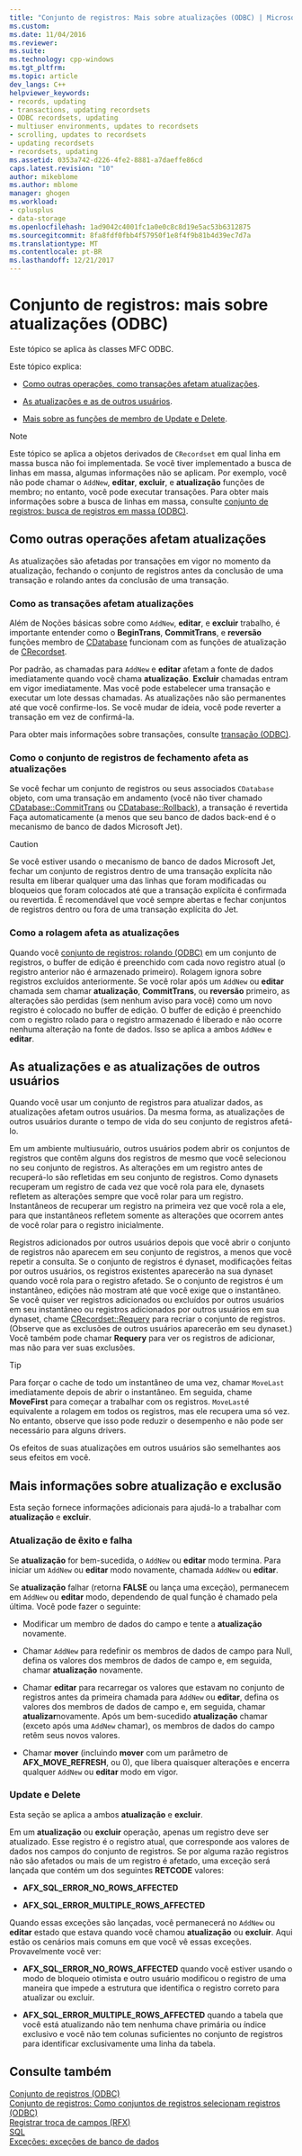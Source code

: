 ```yaml
---
title: "Conjunto de registros: Mais sobre atualizações (ODBC) | Microsoft Docs"
ms.custom: 
ms.date: 11/04/2016
ms.reviewer: 
ms.suite: 
ms.technology: cpp-windows
ms.tgt_pltfrm: 
ms.topic: article
dev_langs: C++
helpviewer_keywords:
- records, updating
- transactions, updating recordsets
- ODBC recordsets, updating
- multiuser environments, updates to recordsets
- scrolling, updates to recordsets
- updating recordsets
- recordsets, updating
ms.assetid: 0353a742-d226-4fe2-8881-a7daeffe86cd
caps.latest.revision: "10"
author: mikeblome
ms.author: mblome
manager: ghogen
ms.workload:
- cplusplus
- data-storage
ms.openlocfilehash: 1ad9042c4001fc1a0e0c8c8d19e5ac53b6312875
ms.sourcegitcommit: 8fa8fdf0fbb4f57950f1e8f4f9b81b4d39ec7d7a
ms.translationtype: MT
ms.contentlocale: pt-BR
ms.lasthandoff: 12/21/2017
---
```

# <a name="recordset-more-about-updates-odbc"></a>Conjunto de registros: mais sobre atualizações (ODBC)
Este tópico se aplica às classes MFC ODBC.  
  
 Este tópico explica:  
  
-   [Como outras operações, como transações afetam atualizações](#_core_how_transactions_affect_updates).  
  
-   [As atualizações e as de outros usuários](#_core_your_updates_and_the_updates_of_other_users).  
  
-   [Mais sobre as funções de membro de Update e Delete](#_core_more_about_update_and_delete).  
  
> [!NOTE]
>  Este tópico se aplica a objetos derivados de `CRecordset` em qual linha em massa busca não foi implementada. Se você tiver implementado a busca de linhas em massa, algumas informações não se aplicam. Por exemplo, você não pode chamar o `AddNew`, **editar**, **excluir**, e **atualização** funções de membro; no entanto, você pode executar transações. Para obter mais informações sobre a busca de linhas em massa, consulte [conjunto de registros: busca de registros em massa (ODBC)](../../data/odbc/recordset-fetching-records-in-bulk-odbc.md).  
  
##  <a name="_core_how_other_operations_affect_updates"></a>Como outras operações afetam atualizações  
 As atualizações são afetadas por transações em vigor no momento da atualização, fechando o conjunto de registros antes da conclusão de uma transação e rolando antes da conclusão de uma transação.  
  
###  <a name="_core_how_transactions_affect_updates"></a>Como as transações afetam atualizações  
 Além de Noções básicas sobre como `AddNew`, **editar**, e **excluir** trabalho, é importante entender como o **BeginTrans**, **CommitTrans**, e **reversão** funções membro de [CDatabase](../../mfc/reference/cdatabase-class.md) funcionam com as funções de atualização de [CRecordset](../../mfc/reference/crecordset-class.md).  
  
 Por padrão, as chamadas para `AddNew` e **editar** afetam a fonte de dados imediatamente quando você chama **atualização**. **Excluir** chamadas entram em vigor imediatamente. Mas você pode estabelecer uma transação e executar um lote dessas chamadas. As atualizações não são permanentes até que você confirme-los. Se você mudar de ideia, você pode reverter a transação em vez de confirmá-la.  
  
 Para obter mais informações sobre transações, consulte [transação (ODBC)](../../data/odbc/transaction-odbc.md).  
  
###  <a name="_core_how_closing_the_recordset_affects_updates"></a>Como o conjunto de registros de fechamento afeta as atualizações  
 Se você fechar um conjunto de registros ou seus associados `CDatabase` objeto, com uma transação em andamento (você não tiver chamado [CDatabase::CommitTrans](../../mfc/reference/cdatabase-class.md#committrans) ou [CDatabase::Rollback](../../mfc/reference/cdatabase-class.md#rollback)), a transação é revertida Faça automaticamente (a menos que seu banco de dados back-end é o mecanismo de banco de dados Microsoft Jet).  
  
> [!CAUTION]
>  Se você estiver usando o mecanismo de banco de dados Microsoft Jet, fechar um conjunto de registros dentro de uma transação explícita não resulta em liberar qualquer uma das linhas que foram modificadas ou bloqueios que foram colocados até que a transação explícita é confirmada ou revertida. É recomendável que você sempre abertas e fechar conjuntos de registros dentro ou fora de uma transação explícita do Jet.  
  
###  <a name="_core_how_scrolling_affects_updates"></a>Como a rolagem afeta as atualizações  
 Quando você [conjunto de registros: rolando (ODBC)](../../data/odbc/recordset-scrolling-odbc.md) em um conjunto de registros, o buffer de edição é preenchido com cada novo registro atual (o registro anterior não é armazenado primeiro). Rolagem ignora sobre registros excluídos anteriormente. Se você rolar após um `AddNew` ou **editar** chamada sem chamar **atualização**, **CommitTrans**, ou **reversão** primeiro, as alterações são perdidas (sem nenhum aviso para você) como um novo registro é colocado no buffer de edição. O buffer de edição é preenchido com o registro rolado para o registro armazenado é liberado e não ocorre nenhuma alteração na fonte de dados. Isso se aplica a ambos `AddNew` e **editar**.  
  
##  <a name="_core_your_updates_and_the_updates_of_other_users"></a>As atualizações e as atualizações de outros usuários  
 Quando você usar um conjunto de registros para atualizar dados, as atualizações afetam outros usuários. Da mesma forma, as atualizações de outros usuários durante o tempo de vida do seu conjunto de registros afetá-lo.  
  
 Em um ambiente multiusuário, outros usuários podem abrir os conjuntos de registros que contêm alguns dos registros de mesmo que você selecionou no seu conjunto de registros. As alterações em um registro antes de recuperá-lo são refletidas em seu conjunto de registros. Como dynasets recuperam um registro de cada vez que você rola para ele, dynasets refletem as alterações sempre que você rolar para um registro. Instantâneos de recuperar um registro na primeira vez que você rola a ele, para que instantâneos refletem somente as alterações que ocorrem antes de você rolar para o registro inicialmente.  
  
 Registros adicionados por outros usuários depois que você abrir o conjunto de registros não aparecem em seu conjunto de registros, a menos que você repetir a consulta. Se o conjunto de registros é dynaset, modificações feitas por outros usuários, os registros existentes aparecerão na sua dynaset quando você rola para o registro afetado. Se o conjunto de registros é um instantâneo, edições não mostram até que você exige que o instantâneo. Se você quiser ver registros adicionados ou excluídos por outros usuários em seu instantâneo ou registros adicionados por outros usuários em sua dynaset, chame [CRecordset::Requery](../../mfc/reference/crecordset-class.md#requery) para recriar o conjunto de registros. (Observe que as exclusões de outros usuários aparecerão em seu dynaset.) Você também pode chamar **Requery** para ver os registros de adicionar, mas não para ver suas exclusões.  
  
> [!TIP]
>  Para forçar o cache de todo um instantâneo de uma vez, chamar `MoveLast` imediatamente depois de abrir o instantâneo. Em seguida, chame **MoveFirst** para começar a trabalhar com os registros. `MoveLast`é equivalente a rolagem em todos os registros, mas ele recupera uma só vez. No entanto, observe que isso pode reduzir o desempenho e não pode ser necessário para alguns drivers.  
  
 Os efeitos de suas atualizações em outros usuários são semelhantes aos seus efeitos em você.  
  
##  <a name="_core_more_about_update_and_delete"></a>Mais informações sobre atualização e exclusão  
 Esta seção fornece informações adicionais para ajudá-lo a trabalhar com **atualização** e **excluir**.  
  
### <a name="update-success-and-failure"></a>Atualização de êxito e falha  
 Se **atualização** for bem-sucedida, o `AddNew` ou **editar** modo termina. Para iniciar um `AddNew` ou **editar** modo novamente, chamada `AddNew` ou **editar**.  
  
 Se **atualização** falhar (retorna **FALSE** ou lança uma exceção), permanecem em `AddNew` ou **editar** modo, dependendo de qual função é chamado pela última. Você pode fazer o seguinte:  
  
-   Modificar um membro de dados do campo e tente a **atualização** novamente.  
  
-   Chamar `AddNew` para redefinir os membros de dados de campo para Null, defina os valores dos membros de dados de campo e, em seguida, chamar **atualização** novamente.  
  
-   Chamar **editar** para recarregar os valores que estavam no conjunto de registros antes da primeira chamada para `AddNew` ou **editar**, defina os valores dos membros de dados de campo e, em seguida, chamar **atualizar**novamente. Após um bem-sucedido **atualização** chamar (exceto após uma `AddNew` chamar), os membros de dados do campo retêm seus novos valores.  
  
-   Chamar **mover** (incluindo **mover** com um parâmetro de **AFX_MOVE_REFRESH**, ou 0), que libera quaisquer alterações e encerra qualquer `AddNew` ou **editar** modo em vigor.  
  
### <a name="update-and-delete"></a>Update e Delete  
 Esta seção se aplica a ambos **atualização** e **excluir**.  
  
 Em um **atualização** ou **excluir** operação, apenas um registro deve ser atualizado. Esse registro é o registro atual, que corresponde aos valores de dados nos campos do conjunto de registros. Se por alguma razão registros não são afetados ou mais de um registro é afetado, uma exceção será lançada que contém um dos seguintes **RETCODE** valores:  
  
-   **AFX_SQL_ERROR_NO_ROWS_AFFECTED**  
  
-   **AFX_SQL_ERROR_MULTIPLE_ROWS_AFFECTED**  
  
 Quando essas exceções são lançadas, você permanecerá no `AddNew` ou **editar** estado que estava quando você chamou **atualização** ou **excluir**. Aqui estão os cenários mais comuns em que você vê essas exceções. Provavelmente você ver:  
  
-   **AFX_SQL_ERROR_NO_ROWS_AFFECTED** quando você estiver usando o modo de bloqueio otimista e outro usuário modificou o registro de uma maneira que impede a estrutura que identifica o registro correto para atualizar ou excluir.  
  
-   **AFX_SQL_ERROR_MULTIPLE_ROWS_AFFECTED** quando a tabela que você está atualizando não tem nenhuma chave primária ou índice exclusivo e você não tem colunas suficientes no conjunto de registros para identificar exclusivamente uma linha da tabela.  
  
## <a name="see-also"></a>Consulte também  
 [Conjunto de registros (ODBC)](../../data/odbc/recordset-odbc.md)   
 [Conjunto de registros: Como conjuntos de registros selecionam registros (ODBC)](../../data/odbc/recordset-how-recordsets-select-records-odbc.md)   
 [Registrar troca de campos (RFX)](../../data/odbc/record-field-exchange-rfx.md)   
 [SQL](../../data/odbc/sql.md)   
 [Exceções: exceções de banco de dados](../../mfc/exceptions-database-exceptions.md)